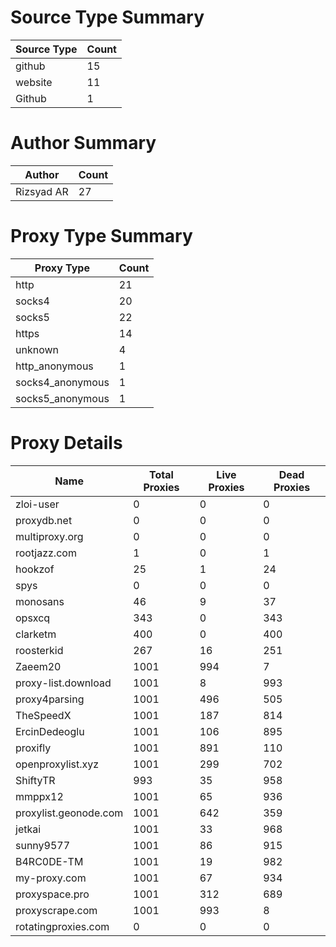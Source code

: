# Source Type Summary

| Source Type | Count |
|-------------|-------|
| github | 15 |
| website | 11 |
| Github | 1 |


# Author Summary

| Author | Count |
|--------|-------|
| Rizsyad AR | 27 |


# Proxy Type Summary

| Proxy Type | Count |
|------------|-------|
| http | 21 |
| socks4 | 20 |
| socks5 | 22 |
| https | 14 |
| unknown | 4 |
| http_anonymous | 1 |
| socks4_anonymous | 1 |
| socks5_anonymous | 1 |


# Proxy Details

| Name | Total Proxies | Live Proxies | Dead Proxies |
|------|---------------|--------------|---------------|
| zloi-user | 0 | 0 | 0 |
| proxydb.net | 0 | 0 | 0 |
| multiproxy.org | 0 | 0 | 0 |
| rootjazz.com | 1 | 0 | 1 |
| hookzof | 25 | 1 | 24 |
| spys | 0 | 0 | 0 |
| monosans | 46 | 9 | 37 |
| opsxcq | 343 | 0 | 343 |
| clarketm | 400 | 0 | 400 |
| roosterkid | 267 | 16 | 251 |
| Zaeem20 | 1001 | 994 | 7 |
| proxy-list.download | 1001 | 8 | 993 |
| proxy4parsing | 1001 | 496 | 505 |
| TheSpeedX | 1001 | 187 | 814 |
| ErcinDedeoglu | 1001 | 106 | 895 |
| proxifly | 1001 | 891 | 110 |
| openproxylist.xyz | 1001 | 299 | 702 |
| ShiftyTR | 993 | 35 | 958 |
| mmppx12 | 1001 | 65 | 936 |
| proxylist.geonode.com | 1001 | 642 | 359 |
| jetkai | 1001 | 33 | 968 |
| sunny9577 | 1001 | 86 | 915 |
| B4RC0DE-TM | 1001 | 19 | 982 |
| my-proxy.com | 1001 | 67 | 934 |
| proxyspace.pro | 1001 | 312 | 689 |
| proxyscrape.com | 1001 | 993 | 8 |
| rotatingproxies.com | 0 | 0 | 0 |
